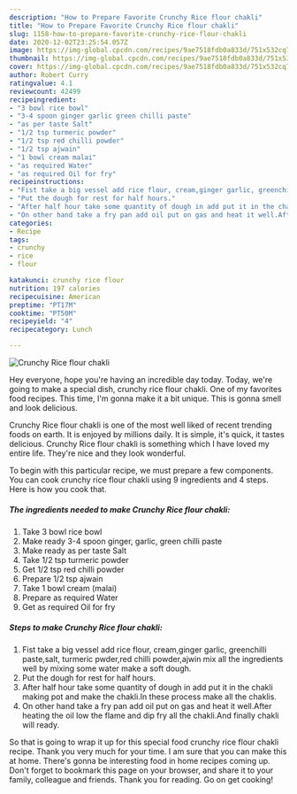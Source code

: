 ```yaml
---
description: "How to Prepare Favorite Crunchy Rice flour chakli"
title: "How to Prepare Favorite Crunchy Rice flour chakli"
slug: 1158-how-to-prepare-favorite-crunchy-rice-flour-chakli
date: 2020-12-02T23:25:54.057Z
image: https://img-global.cpcdn.com/recipes/9ae7518fdb0a833d/751x532cq70/crunchy-rice-flour-chakli-recipe-main-photo.jpg
thumbnail: https://img-global.cpcdn.com/recipes/9ae7518fdb0a833d/751x532cq70/crunchy-rice-flour-chakli-recipe-main-photo.jpg
cover: https://img-global.cpcdn.com/recipes/9ae7518fdb0a833d/751x532cq70/crunchy-rice-flour-chakli-recipe-main-photo.jpg
author: Robert Curry
ratingvalue: 4.1
reviewcount: 42499
recipeingredient:
- "3 bowl rice bowl"
- "3-4 spoon ginger garlic green chilli paste"
- "as per taste Salt"
- "1/2 tsp turmeric powder"
- "1/2 tsp red chilli powder"
- "1/2 tsp ajwain"
- "1 bowl cream malai"
- "as required Water"
- "as required Oil for fry"
recipeinstructions:
- "Fist take a big vessel add rice flour, cream,ginger garlic, greenchilli paste,salt, turmeric pwder,red chilli powder,ajwin mix all the ingredients well by mixing some water make a soft dough."
- "Put the dough for rest for half hours."
- "After half hour take some quantity of dough in add put it in the chakli making pot and make the chakli.In these process make all the chaklis."
- "On other hand take a fry pan add oil put on gas and heat it well.After heating the oil low the flame and dip fry all the chakli.And finally chakli will ready."
categories:
- Recipe
tags:
- crunchy
- rice
- flour

katakunci: crunchy rice flour 
nutrition: 197 calories
recipecuisine: American
preptime: "PT17M"
cooktime: "PT50M"
recipeyield: "4"
recipecategory: Lunch

---
```



![Crunchy Rice flour chakli](https://img-global.cpcdn.com/recipes/9ae7518fdb0a833d/751x532cq70/crunchy-rice-flour-chakli-recipe-main-photo.jpg)

Hey everyone, hope you're having an incredible day today. Today, we're going to make a special dish, crunchy rice flour chakli. One of my favorites food recipes. This time, I'm gonna make it a bit unique. This is gonna smell and look delicious.

Crunchy Rice flour chakli is one of the most well liked of recent trending foods on earth. It is enjoyed by millions daily. It is simple, it's quick, it tastes delicious. Crunchy Rice flour chakli is something which I have loved my entire life. They're nice and they look wonderful.




To begin with this particular recipe, we must prepare a few components. You can cook crunchy rice flour chakli using 9 ingredients and 4 steps. Here is how you cook that.

<!--inarticleads1-->

##### The ingredients needed to make Crunchy Rice flour chakli:

1. Take 3 bowl rice bowl
1. Make ready 3-4 spoon ginger, garlic, green chilli paste
1. Make ready as per taste Salt
1. Take 1/2 tsp turmeric powder
1. Get 1/2 tsp red chilli powder
1. Prepare 1/2 tsp ajwain
1. Take 1 bowl cream (malai)
1. Prepare as required Water
1. Get as required Oil for fry




<!--inarticleads2-->

##### Steps to make Crunchy Rice flour chakli:

1. Fist take a big vessel add rice flour, cream,ginger garlic, greenchilli paste,salt, turmeric pwder,red chilli powder,ajwin mix all the ingredients well by mixing some water make a soft dough.
1. Put the dough for rest for half hours.
1. After half hour take some quantity of dough in add put it in the chakli making pot and make the chakli.In these process make all the chaklis.
1. On other hand take a fry pan add oil put on gas and heat it well.After heating the oil low the flame and dip fry all the chakli.And finally chakli will ready.




So that is going to wrap it up for this special food crunchy rice flour chakli recipe. Thank you very much for your time. I am sure that you can make this at home. There's gonna be interesting food in home recipes coming up. Don't forget to bookmark this page on your browser, and share it to your family, colleague and friends. Thank you for reading. Go on get cooking!
